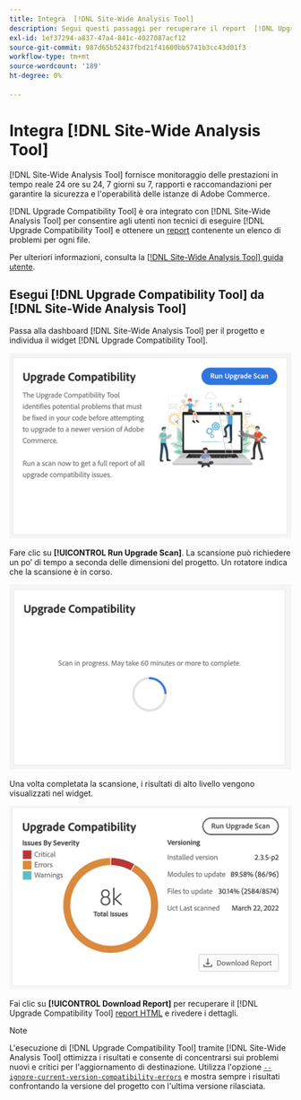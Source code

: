 ```yaml
---
title: Integra  [!DNL Site-Wide Analysis Tool]
description: Segui questi passaggi per recuperare il report  [!DNL Upgrade Compatibility Tool]  dal dashboard  [!DNL Site-Wide Analysis Tool]  nel tuo progetto Adobe Commerce.
exl-id: 1ef37294-a837-47a4-841c-4027087acf12
source-git-commit: 987d65b52437fbd21f41600bb5741b3cc43d01f3
workflow-type: tm+mt
source-wordcount: '189'
ht-degree: 0%

---
```


# Integra [!DNL Site-Wide Analysis Tool]

[!DNL Site-Wide Analysis Tool] fornisce monitoraggio delle prestazioni in tempo reale 24 ore su 24, 7 giorni su 7, rapporti e raccomandazioni per garantire la sicurezza e l&#39;operabilità delle istanze di Adobe Commerce.

[!DNL Upgrade Compatibility Tool] è ora integrato con [!DNL Site-Wide Analysis Tool] per consentire agli utenti non tecnici di eseguire [!DNL Upgrade Compatibility Tool] e ottenere un [report](../upgrade-compatibility-tool/reports.md) contenente un elenco di problemi per ogni file.

Per ulteriori informazioni, consulta la [[!DNL Site-Wide Analysis Tool] guida utente](https://experienceleague.adobe.com/it/docs/commerce-operations/tools/site-wide-analysis-tool/access).

## Esegui [!DNL Upgrade Compatibility Tool] da [!DNL Site-Wide Analysis Tool]

Passa alla dashboard [!DNL Site-Wide Analysis Tool] per il progetto e individua il widget [!DNL Upgrade Compatibility Tool].

![Widget SWAT UCT - Iniziale](../../assets/upgrade-guide/uct-swat-initial.png)

Fare clic su **[!UICONTROL Run Upgrade Scan]**. La scansione può richiedere un po’ di tempo a seconda delle dimensioni del progetto. Un rotatore indica che la scansione è in corso.

![Widget SWAT UCT - In corso](../../assets/upgrade-guide/uct-swat-progress.png)

Una volta completata la scansione, i risultati di alto livello vengono visualizzati nel widget.

![Widget SWAT UCT - Risultati](../../assets/upgrade-guide/uct-swat-results.png)

Fai clic su **[!UICONTROL Download Report]** per recuperare il [!DNL Upgrade Compatibility Tool] [report HTML](../upgrade-compatibility-tool/reports.md#html-report) e rivedere i dettagli.


>[!NOTE]
>
> L&#39;esecuzione di [!DNL Upgrade Compatibility Tool] tramite [!DNL Site-Wide Analysis Tool] ottimizza i risultati e consente di concentrarsi sui problemi nuovi e critici per l&#39;aggiornamento di destinazione. Utilizza l&#39;opzione [`--ignore-current-version-compatibility-errors`](run.md#optimize-your-results) e mostra sempre i risultati confrontando la versione del progetto con l&#39;ultima versione rilasciata.
